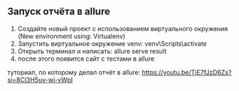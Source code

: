 ## Запуск отчёта в allure
1) Создайте новый проект с использованием виртуального окружения (New environment using: Virtualenv)
2) Запустить виртуальное окружение venv: venv\Scripts\activate
3) Открыть терминал и написать: allure serve result
4) после этого появится сайт с тестами в allure


туториал, по которому делал отчёт в allure: https://youtu.be/TjE7fJzD6Zs?si=8Cl3H5uy-wi-yWpI
